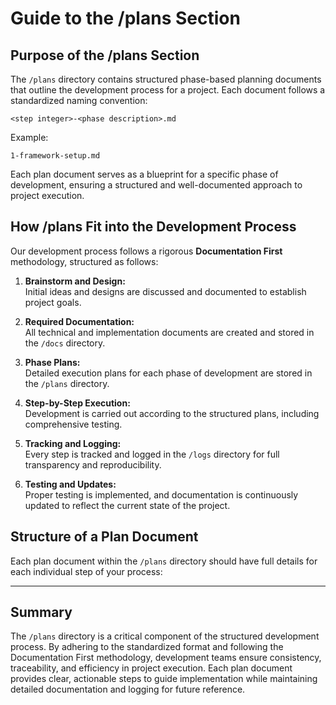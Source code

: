 # Guide to the /plans Section

## Purpose of the /plans Section

The `/plans` directory contains structured phase-based planning documents that outline the development process for a project. Each document follows a standardized naming convention:

```
<step integer>-<phase description>.md
```

Example:
```
1-framework-setup.md
```

Each plan document serves as a blueprint for a specific phase of development, ensuring a structured and well-documented approach to project execution.

## How /plans Fit into the Development Process

Our development process follows a rigorous **Documentation First** methodology, structured as follows:

1. **Brainstorm and Design:**  
   Initial ideas and designs are discussed and documented to establish project goals.

2. **Required Documentation:**  
   All technical and implementation documents are created and stored in the `/docs` directory.

3. **Phase Plans:**  
   Detailed execution plans for each phase of development are stored in the `/plans` directory.

4. **Step-by-Step Execution:**  
   Development is carried out according to the structured plans, including comprehensive testing.

5. **Tracking and Logging:**  
   Every step is tracked and logged in the `/logs` directory for full transparency and reproducibility.

6. **Testing and Updates:**  
   Proper testing is implemented, and documentation is continuously updated to reflect the current state of the project.

## Structure of a Plan Document

Each plan document within the `/plans` directory should have full details for each individual step of your process:

---



## Summary

The `/plans` directory is a critical component of the structured development process. By adhering to the standardized format and following the Documentation First methodology, development teams ensure consistency, traceability, and efficiency in project execution. Each plan document provides clear, actionable steps to guide implementation while maintaining detailed documentation and logging for future reference.